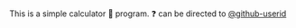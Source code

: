 This is a simple calculator :abacus: program. :question: can be directed to [@github-userid](https://github.com/github-userid) 
